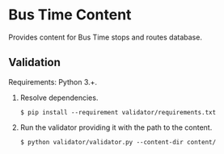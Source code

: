 # Bus Time Content

Provides content for Bus Time stops and routes database.

## Validation

Requirements: Python 3.+.

1. Resolve dependencies.

    ```
    $ pip install --requirement validator/requirements.txt
    ```

2. Run the validator providing it with the path to the content.

    ```
    $ python validator/validator.py --content-dir content/
    ```

